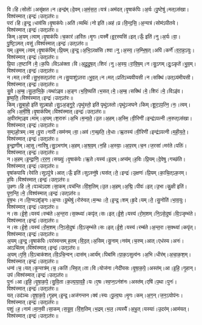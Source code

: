 

  
वि।हि।सोतोः॑।असृ॑क्षत।न।इन्द्र॑म्।दे॒वम्।अ॒मं॒स॒त॒।यत्र॑।अम॑दत्।वृ॒षाक॑पिः।अ॒र्यः।पु॒ष्टेषु॑।मत्ऽस॑खा।विश्व॑स्मात्।इन्द्रः॑।उत्ऽत॑रः॥  
परा॑।हि।इ॒न्द्र॒।धाव॑सि।वृ॒षाक॑पेः।अति॑।व्यथिः॑।नो इति॑।अह॑।प्र।वि॒न्द॒सि॒।अ॒न्यत्र॑।सोम॑ऽपीतये।विश्व॑स्मात्।इन्द्रः॑।उत्ऽत॑रः॥  
किम्।अ॒यम्।त्वाम्।वृ॒षाक॑पिः।च॒कार॑।हरि॑तः।मृ॒गः।यस्मै॑।इ॒र॒स्यसि॑।इत्।ऊँ॒ इति॑।नु।अ॒र्यः।वा॒।पु॒ष्टि॒ऽमत्।वसु॑।विश्व॑स्मात्।इन्द्रः॑।उत्ऽत॑रः॥  
यम्।इ॒मम्।त्वम्।वृ॒षाक॑पिम्।प्रि॒यम्।इ॒न्द्र॒।अ॒भि॒ऽरक्ष॑सि।श्वा।नु।अ॒स्य॒।ज॒म्भि॒ष॒त्।अपि॑।कर्णे॑।व॒रा॒ह॒ऽयुः।विश्व॑स्मात्।इन्द्रः॑।उत्ऽत॑रः॥  
प्रि॒या।त॒ष्टानि॑।मे॒।क॒पिः।विऽअ॑क्ता।वि।अ॒दू॒दु॒ष॒त्।शिरः॑।नु।अ॒स्य॒।रा॒वि॒ष॒म्।न।सु॒ऽगम्।दुः॒ऽकृते॑।भु॒व॒म्।विश्व॑स्मात्।इन्द्रः॑।उत्ऽत॑रः॥  
न।मत्।स्त्री।सु॒भ॒सत्ऽत॑रा।न।सु॒याशु॑ऽतरा।भु॒व॒त्।न।मत्।प्रति॑ऽच्यवीयसी।न।सक्थि॑।उत्ऽय॑मीयसी।विश्व॑स्मात्।इन्द्रः॑।उत्ऽत॑रः॥  
सु॒वे।अ॒म्ब॒।सु॒ला॒भि॒के॒।यथा॑ऽइव।अ॒ङ्ग।भ॒वि॒ष्यति॑।भ॒सत्।मे॒।अ॒म्ब॒।सक्थि॑।मे॒।शिरः॑।मे॒।विऽइ॑व।हृ॒ष्य॒ति॒।विश्व॑स्मात्।इन्द्रः॑।उत्ऽत॑रः॥  
किम्।सु॒बा॒हो॒ इति॑ सुऽबाहो।सु॒ऽअ॒ङ्गु॒रे॒।पृथु॑स्तो॒ इति॑ पृथु॑ऽस्तो।पृथु॑ऽजघने।किम्।शू॒र॒ऽप॒त्नि॒।नः॒।त्वम्।अ॒भि।अ॒मी॒षि॒।वृ॒षाक॑पिम्।विश्व॑स्मात्।इन्द्रः॑।उत्ऽत॑रः॥  
अ॒वीरा॑म्ऽइव।माम्।अ॒यम्।श॒रारुः॑।अ॒भि।म॒न्य॒ते॒।उ॒त।अ॒हम्।अ॒स्मि॒।वी॒रिणी॑।इन्द्र॑ऽपत्नी।म॒रुत्ऽस॑खा।विश्व॑स्मात्।इन्द्रः॑।उत्ऽत॑रः॥  
स॒म्ऽहो॒त्रम्।स्म॒।पु॒रा।नारी॑।सम॑नम्।वा॒।अव॑।ग॒च्छ॒ति॒।वे॒धाः।ऋ॒तस्य॑।वी॒रिणी॑।इन्द्र॑ऽपत्नी।म॒ही॒य॒ते॒।विश्व॑स्मात्।इन्द्रः॑।उत्ऽत॑रः॥  
इ॒न्द्रा॒णीम्।आ॒सु।नारि॑षु।सु॒ऽभगा॑म्।अ॒हम्।अ॒श्र॒व॒म्।न॒हि।अ॒स्याः॒।अ॒प॒रम्।च॒न।ज॒रसा॑।मर॑ते।पतिः॑।विश्व॑स्मात्।इन्द्रः॑।उत्ऽत॑रः॥  
न।अ॒हम्।इ॒न्द्रा॒णि॒।र॒र॒ण॒।सख्युः॑।वृ॒षाक॑पेः।ऋ॒ते।यस्य॑।इ॒दम्।अप्य॑म्।ह॒विः।प्रि॒यम्।दे॒वेषु।गच्छ॑ति।विश्व॑स्मात्।इन्द्रः॑।उत्ऽत॑रः॥  
वृषा॑कपायि।रेव॑ति।सुऽपु॑त्रे।आत्।ऊँ॒ इति॑।सुऽस्नु॑षे।घस॑त्।ते॒।इन्द्रः॑।उ॒क्षणः॑।प्रि॒यम्।का॒चि॒त्ऽक॒रम्।ह॒विः।विश्व॑स्मात्।इन्द्रः॑।उत्ऽत॑रः॥  
उ॒क्ष्णः।हि।मे॒।पञ्च॑ऽदश।सा॒कम्।पच॑न्ति।विं॒श॒तिम्।उ॒त।अ॒हम्।अ॒द्मि॒।पीवः॑।इत्।उ॒भा।कु॒क्षी इति॑।पृ॒ण॒न्ति॒।मे॒।विश्व॑स्मात्।इन्द्रः॑।उत्ऽत॑रः॥  
वृ॒ष॒भः।न।ति॒ग्मऽशृ॑ङ्गः।अ॒न्तः।यू॒थेषु॑।रोरु॑वत्।म॒न्थः।ते॒।इ॒न्द्र॒।शम्।हृ॒दे।यम्।ते॒।सु॒नोति॑।भा॒व॒युः।विश्व॑स्मात्।इन्द्रः॑।उत्ऽत॑रः॥  
न।सः।ई॒शे॒।यस्य॑।रम्ब॑ते।अ॒न्त॒रा।स॒क्थ्या॑।कपृ॑त्।सः।इत्।ई॒शे॒।यस्य॑।रो॒म॒शम्।नि॒ऽसे॒दुषः॑।वि॒ऽजृम्भ॑ते।विश्व॑स्मात्।इन्द्रः॑।उत्ऽत॑रः॥  
न।सः।ई॒शे॒।यस्य॑।रो॒म॒शम्।नि॒ऽसे॒दुषः॑।वि॒ऽजृम्भ॑ते।सः।इत्।ई॒शे॒।यस्य॑।रम्ब॑ते।अ॒न्त॒रा।स॒क्थ्या॑।कपृ॑त्।विश्व॑स्मात्।इन्द्रः॑।उत्ऽत॑रः॥  
अ॒यम्।इ॒न्द्र॒।वृ॒षाक॑पिः।पर॑स्वन्तम् ह॒तम्।वि॒द॒त्।अ॒सिम्।सू॒नाम्।नव॑म्।च॒रुम्।आत्।एध॑स्य।अनः॑।आऽचि॑तम्।विश्व॑स्मात्।इन्द्रः॑।उत्ऽत॑रः॥  
अ॒यम्।ए॒मि॒।वि॒ऽचाक॑शत्।वि॒ऽचि॒न्वन्।दास॑म्।आर्य॑म्।पिबा॑मि।पा॒क॒ऽसुत्व॑नः।अ॒भि।धीर॑म्।अ॒चा॒क॒श॒म्।विश्व॑स्मात्।इन्द्रः॑।उत्ऽत॑रः॥  
धन्व॑।च॒।यत्।कृ॒न्तत्र॑म्।च॒।कति॑।स्वि॒त्।ता।वि।योज॑ना।नेदी॑यसः।वृ॒षा॒क॒पे॒।अस्त॑म्।आ।इ॒हि॒।गृ॒हान्।उप॑।विश्व॑स्मात्।इन्द्रः॑।उत्ऽत॑रः॥  
पुनः॑।आ।इ॒हि॒।वृ॒षा॒क॒पे॒।सु॒वि॒ता।क॒ल्प॒या॒व॒है॒।यः।ए॒षः।स्व॒प्न॒ऽनंश॑नः।अस्त॑म्।एषि॑।प॒था।पुनः॑।विश्व॑स्मात्।इन्द्रः॑।उत्ऽत॑रः॥  
यत्।उद॑ञ्चः।वृ॒षा॒क॒पे॒।गृ॒हम्।इ॒न्द्र॒।अज॑गन्तन।क्व॑।स्यः।पु॒ल्व॒घः।मृ॒गः।कम्।अ॒ग॒न्।ज॒न॒ऽयोप॑नः।विश्व॑स्मात्।इन्द्रः॑।उत्ऽत॑रः॥  
पशुः॑।ह॒।नाम॑।मा॒न॒वी।सा॒कम्।स॒सू॒व॒।विं॒श॒तिम्।भ॒द्रम्।भ॒ल॒।त्यस्यै॑।अ॒भू॒त्।यस्याः॑।उ॒दर॑म्।आम॑यत्।विश्व॑स्मात्।इन्द्रः॑।उत्ऽत॑रः॥  
